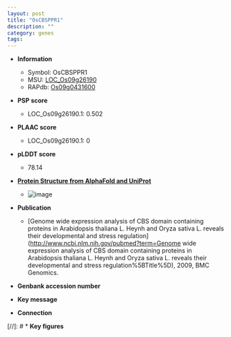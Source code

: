 ```yaml
---
layout: post
title: "OsCBSPPR1"
description: ""
category: genes
tags: 
---
```


* **Information**  
    + Symbol: OsCBSPPR1  
    + MSU: [LOC_Os09g26190](http://rice.plantbiology.msu.edu/cgi-bin/ORF_infopage.cgi?orf=LOC_Os09g26190)  
    + RAPdb: [Os09g0431600](http://rapdb.dna.affrc.go.jp/viewer/gbrowse_details/irgsp1?name=Os09g0431600)  

* **PSP score**  
    + LOC_Os09g26190.1: 0.502 

* **PLAAC score**  
    + LOC_Os09g26190.1: 0 

* **pLDDT score**
    + 78.14

* **[Protein Structure from AlphaFold and UniProt](https://www.uniprot.org/uniprotkb/A0A0P0XNN2/entry#structure)**
    + ![image](https://ricepsp.github.io/images/A/AF-A0A0P0XNN2-F1.png)

* **Publication**  
    + [Genome wide expression analysis of CBS domain containing proteins in Arabidopsis thaliana L. Heynh and Oryza sativa L. reveals their developmental and stress regulation](http://www.ncbi.nlm.nih.gov/pubmed?term=Genome wide expression analysis of CBS domain containing proteins in Arabidopsis thaliana L. Heynh and Oryza sativa L. reveals their developmental and stress regulation%5BTitle%5D), 2009, BMC Genomics.

* **Genbank accession number**  

* **Key message**  

* **Connection**  

[//]: # * **Key figures**  


